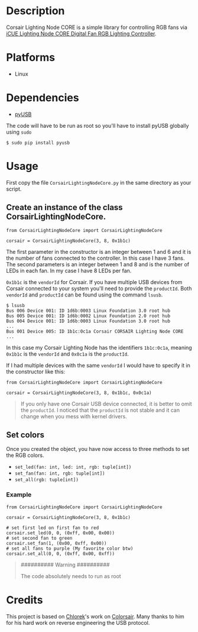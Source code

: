 # Description

Corsair Lighting Node CORE is a simple library for controlling RGB fans via [iCUE Lighting Node CORE Digital Fan RGB Lighting Controller](https://www.corsair.com/us/en/Categories/Products/Accessories-%7C-Parts/iCUE-CONTROLLERS/iCUE-Lighting-Node-CORE-Digital-Fan-RGB-Lighting-Controller/p/CL-8930009).


# Platforms

 - Linux

# Dependencies


 - [pyUSB](https://pyusb.github.io/pyusb/)

The code will have to be run as root so you'll have to install pyUSB globally using `sudo`

    $ sudo pip install pyusb

# Usage

First copy the file `CorsairLightingNodeCore.py` in the same directory as your script.

## Create an instance of the class CorsairLightingNodeCore.

    from CorsairLightingNodeCore import CorsairLightingNodeCore

    corsair = CorsairLightingNodeCore(3, 8, 0x1b1c)

The first parameter in the constructor is an integer between 1 and 6 and it is the number of fans connected to the controller. In this case I have 3 fans. The second parameters is an integer between 1 and 8 and is the number of LEDs in each fan. In my case I have 8 LEDs per fan.

`0x1b1c` is the `vendorId` for Corsair. If you have multiple USB devices from Corsair connected to your system you'll need to provide the `productId`. Both `vendorId` and `productId` can be found using the command `lsusb`.

    $ lsusb
    Bus 006 Device 001: ID 1d6b:0003 Linux Foundation 3.0 root hub
    Bus 005 Device 001: ID 1d6b:0002 Linux Foundation 2.0 root hub
    Bus 004 Device 001: ID 1d6b:0003 Linux Foundation 3.0 root hub
    ...
    Bus 001 Device 005: ID 1b1c:0c1a Corsair CORSAIR Lighting Node CORE
    ...

In this case my Corsair Lighting Node has the identifiers `1b1c:0c1a`, meaning `0x1b1c` is the `vendorId` and `0x0c1a` is the `productId`.

If I had multiple devices with the same `vendorId` I would have to specify it in the constructor like this:


    from CorsairLightingNodeCore import CorsairLightingNodeCore

    corsair = CorsairLightingNodeCore(3, 8, 0x1b1c, 0x0c1a)

 > If you only have one Corsair USB device connected, it is better to omit the `productId`. I noticed that the `productId` is not stable and it can change when you mess with kernel drivers.

## Set colors

Once you created the object, you have now access to three methods to set the RGB colors.

 - `set_led(fan: int, led: int, rgb: tuple[int])`
 - `set_fan(fan: int, rgb: tuple[int])`
 - `set_all(rgb: tuple[int])`

### Example

    from CorsairLightingNodeCore import CorsairLightingNodeCore

    corsair = CorsairLightingNodeCore(3, 8, 0x1b1c)

    # set first led on first fan to red
    corsair.set_led(0, 0, (0xff, 0x00, 0x00))
    # set second fan to green
    corsair.set_fan(1, (0x00, 0xff, 0x00))
    # set all fans to purple (My favorite color btw)
    corsair.set_all(0, 0, (0xff, 0x00, 0xff))

> ########## Warning ##########
> 
> The code absolutely needs to run as root

# Credits

This project is based on [Chlorek](https://github.com/Chlorek)'s work on [Colorsair](https://github.com/Chlorek/Colorsair). Many thanks to him for his hard work on reverse engineering the USB protocol.